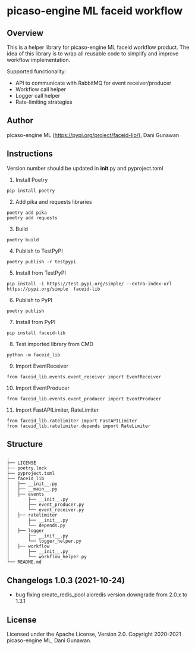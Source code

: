 # picaso-engine ML faceid workflow

## Overview

This is a helper library for picaso-engine ML faceid workflow product. The idea of this library is to wrap all reusable code to simplify and improve workflow implementation.

Supported functionality:

- API to communicate with RabbitMQ for event receiver/producer
- Workflow call helper
- Logger call helper
- Rate-limiting strategies

## Author
picaso-engine ML (https://pypi.org/project/faceid-lib/), Dani Gunawan

## Instructions
Version number should be updated in __init__.py and pyproject.toml

1. Install Poetry

```
pip install poetry
```

2. Add pika and requests libraries

```
poetry add pika
poetry add requests
```

3. Build

```
poetry build
```

4. Publish to TestPyPI

```
poetry publish -r testpypi
```

5. Install from TestPyPI

```
pip install -i https://test.pypi.org/simple/ --extra-index-url https://pypi.org/simple  faceid-lib
```

6. Publish to PyPI

```
poetry publish
```

7. Install from PyPI

```
pip install faceid-lib
```

8. Test imported library from CMD

```
python -m faceid_lib
```

9. Import EventReceiver

```
from faceid_lib.events.event_receiver import EventReceiver
```

10. Import EventProducer

```
from faceid_lib.events.event_producer import EventProducer
```

11. Import FastAPILimiter, RateLimiter

```
from faceid_lib.ratelimiter import FastAPILimiter
from faceid_lib.ratelimiter.depends import RateLimiter
```

## Structure

```
.
├── LICENSE
├── poetry.lock
├── pyproject.toml
├── faceid_lib
│   ├── __init__.py
│   ├── __main__.py
│   ├── events
│       ├── __init__.py
│       ├── event_producer.py
│       └── event_receiver.py
│   ├── ratelimiter
│       ├── __init__.py
│       └── depends.py
│   ├── logger
│       ├── __init__.py
│       └── logger_helper.py
│   ├── workflow
│       ├── __init__.py
│       └── workflow_helper.py
└── README.md
```

## Changelogs 1.0.3 (2021-10-24)
- bug fixing create_redis_pool aioredis version downgrade from 2.0.x to 1.3.1 

## License
Licensed under the Apache License, Version 2.0. Copyright 2020-2021 picaso-engine ML, Dani Gunawan.
